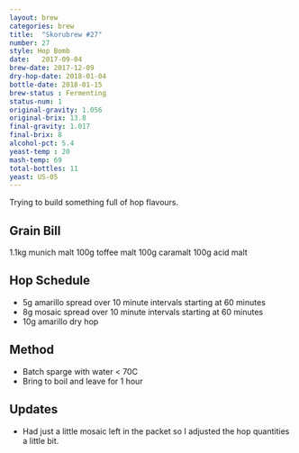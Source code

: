 ```yaml
---
layout: brew
categories: brew
title:  "Skorubrew #27"
number: 27
style: Hop Bomb
date:   2017-09-04
brew-date: 2017-12-09
dry-hop-date: 2018-01-04
bottle-date: 2018-01-15
brew-status : Fermenting
status-num: 1
original-gravity: 1.056
original-brix: 13.8 
final-gravity: 1.017
final-brix: 8
alcohol-pct: 5.4
yeast-temp : 20
mash-temp: 69
total-bottles: 11
yeast: US-05
---
```


Trying to build something full of hop flavours.


Grain Bill
-----

1.1kg munich malt
100g toffee malt
100g caramalt
100g acid malt


Hop Schedule
-------------

* 5g amarillo spread over 10 minute intervals starting at 60 minutes
* 8g mosaic spread over 10 minute intervals starting at 60 minutes
* 10g amarillo dry hop


Method
-------

* Batch sparge with water  < 70C
* Bring to boil and leave for 1 hour


Updates
-------

* Had just a little mosaic left in the packet so I adjusted the hop quantities a little bit.

